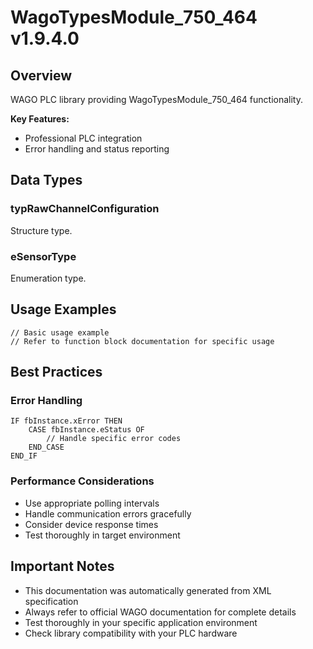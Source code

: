 # WagoTypesModule_750_464 v1.9.4.0

## Overview
WAGO PLC library providing WagoTypesModule_750_464 functionality.

**Key Features:**
- Professional PLC integration
- Error handling and status reporting

## Data Types

### typRawChannelConfiguration
Structure type.

### eSensorType
Enumeration type.

## Usage Examples

```iec
// Basic usage example
// Refer to function block documentation for specific usage
```

## Best Practices

### Error Handling
```iec
IF fbInstance.xError THEN
    CASE fbInstance.eStatus OF
        // Handle specific error codes
    END_CASE
END_IF
```

### Performance Considerations
- Use appropriate polling intervals
- Handle communication errors gracefully
- Consider device response times
- Test thoroughly in target environment

## Important Notes

- This documentation was automatically generated from XML specification
- Always refer to official WAGO documentation for complete details
- Test thoroughly in your specific application environment
- Check library compatibility with your PLC hardware

